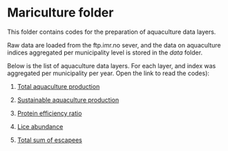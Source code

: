 # Mariculture folder

This folder contains codes for the preparation of aquaculture data layers.

Raw data are loaded from the ftp.imr.no sever, and the data on aquaculture indices aggregated per municipality level is stored in the *data* folder.



Below is the list of aquaculture data layers. For each layer, and index was aggregated per municipality per year. Open the link to read the codes):

1. [Total aquaculture production](https://ohi-norway.github.io/nor-prep/prep/food_provision/Mariculture/total_aquaculture_production.html)

2. [Sustainable aquaculture production](https://ohi-norway.github.io/nor-prep/prep/food_provision/Mariculture/sustainable_mariculture_production.html
) 
3. [Protein efficiency ratio](https://ohi-norway.github.io/nor-prep/prep/food_provision/Mariculture/Protein.retention.rate.html)

4. [Lice abundance](https://ohi-norway.github.io/nor-prep/prep/food_provision/Mariculture/salmon.lice.html) 

5. [Total sum of escapees](https://ohi-norway.github.io/nor-prep/prep/food_provision/Mariculture/escapees_data.html) 





